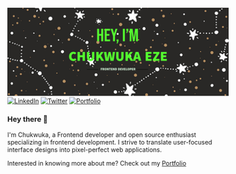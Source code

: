 [![Chuka's Banner](./assets/banner_header.png)](https://ezechuka.me/) <br>
[![LinkedIn](https://img.shields.io/badge/linkedin-%230077B5.svg?style=for-the-badge&logo=linkedin&logoColor=white)](https://linkedin.com/in/iameze)
[![Twitter](https://img.shields.io/badge/Twitter-%231DA1F2.svg?style=for-the-badge&logo=Twitter&logoColor=white)](https://twitter.com/javalon007)
[![Portfolio](https://img.shields.io/badge/Portfolio-%23000000.svg?style=for-the-badge&logo=firefox&logoColor=#FF7139)](https://ezechuka.netlify.app/)

### Hey there 👋
I'm Chukwuka, a Frontend developer and open source enthusiast specializing in frontend development. I strive to translate user-focused interface designs into pixel-perfect web applications.

Interested in knowing more about me? Check out my [Portfolio](https://ezechuka.netlify.app/)

